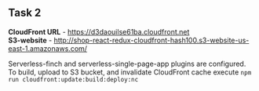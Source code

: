 ## Task 2

**CloudFront URL** - https://d3daouilse61ba.cloudfront.net <br />
**S3-website** - http://shop-react-redux-cloudfront-hash100.s3-website-us-east-1.amazonaws.com/

Serverless-finch and serverless-single-page-app plugins are configured. To build, upload to S3 bucket, and invalidate CloudFront cache execute `npm run cloudfront:update:build:deploy:nc`
